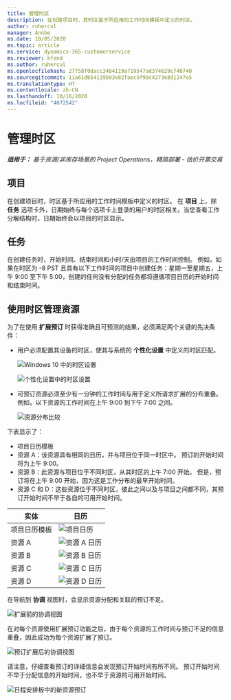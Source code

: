 ```yaml
---
title: 管理时区
description: 在创建项目时，其时区基于所应用的工作时间模板中定义的时区。
author: ruhercul
manager: Annbe
ms.date: 10/05/2020
ms.topic: article
ms.service: dynamics-365-customerservice
ms.reviewer: kfend
ms.author: ruhercul
ms.openlocfilehash: 27f58f0dacc3404119a719547ad374629c740740
ms.sourcegitcommit: 11a61db54119503e82faec5f99c4273e8d1247e5
ms.translationtype: HT
ms.contentlocale: zh-CN
ms.lasthandoff: 10/16/2020
ms.locfileid: "4072542"
---
```

# <a name="manage-time-zones"></a>管理时区

_**适用于：** 基于资源/非库存场景的 Project Operations，精简部署 - 估价开票交易_


## <a name="projects"></a>项目

在创建项目时，时区基于所应用的工作时间模板中定义的时区。 在 **项目** 上，除 **任务** 选项卡外，日期始终与每个选项卡上登录的用户的时区相关。当您查看工作分解结构时，日期始终会以项目的时区显示。

## <a name="tasks"></a>任务

在创建任务时，开始时间、结束时间和小时/天由项目的工作时间控制。 例如，如果在时区为 -8 PST 且具有以下工作时间的项目中创建任务：星期一至星期五，上午 9:00 至下午 5:00，创建的任何没有分配的任务都将遵循项目日历的开始时间和结束时间。

## <a name="manage-resources-with-time-zones"></a>使用时区管理资源

为了在使用 **扩展预订** 时获得准确且可预测的结果，必须满足两个关键的先决条件：  

- 用户必须配置其设备的时区，使其与系统的 **个性化设置** 中定义的时区匹配。
 
  ![Windows 10 中的时区设置](media/reconcile-assignments-03.png)

  ![个性化设置中的时区设置](media/reconcile-assignments-04.png)
 
- 可预订资源必须至少有一分钟的工作时间与用于定义所请求扩展的分布重叠。 例如，以下资源的工作时间在上午 9:00 到下午 7:00 之间。 

  ![资源分布比较](media/reconcile-assignments-05.png)

下表显示了：

- 项目日历模板
- 资源 A：该资源具有相同的日历，并与项目位于同一时区中。 预订的开始时间将为上午 9:00。
- 资源 B：此资源与项目位于不同时区，从其时区的上午 7:00 开始。 但是，预订将在上午 9:00 开始，因为这是工作分布的最早开始时间。
- 资源 C 和 D：这些资源位于不同时区，彼此之间以及与项目之间都不同，其预订开始时间不早于各自的可用开始时间。

|实体  |日历  |
|-|-|
|项目日历模板   | ![项目日历](media/reconcile-assignments-06.png) |
|资源 A  | ![资源 A 日历](media/reconcile-assignments-06.png) |
|资源 B  |  ![资源 B 日历](media/reconcile-assignments-07.png) |
|资源 C  |  ![资源 C 日历](media/reconcile-assignments-08.png) |
|资源 D  | ![资源 D 日历](media/reconcile-assignments-09.png)  |
 
在导航到 **协调** 视图时，会显示资源分配和关联的预订不足。

![扩展前的协调视图](media/reconcile-assignments-10.png)

在对每个资源使用扩展预订功能之后，由于每个资源的工作时间与预订不足的信息重叠，因此成功为每个资源扩展了预订。

![预订扩展后的协调视图](media/reconcile-assignments-11.png) 

请注意，仔细查看预订的详细信息会发现预订开始时间有所不同。 预订开始时间不早于分配信息的开始时间，也不早于资源的可用开始时间。

![日程安排板中的新资源预订](media/reconcile-assignments-12.png)

